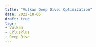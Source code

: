 ```yaml
---
title: "Vulkan Deep Dive: Optimization"
date: 2022-10-05
draft: true
tags:
- Vulkan
- CPlusPlus
- Deep Dive
---
```


